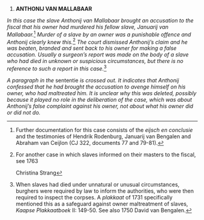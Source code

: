 1.  **ANTHONIJ VAN MALLABAAR**

*In this case the slave Anthonij van Mallabaar brought an accusation to
the fiscal that his owner had murdered his fellow slave, Januarij van
Mallabaar.*[^1] *Murder of a slave by an owner was a punishable offence
and Anthonij clearly knew this.*[^2] *The court dismissed Anthonij’s
claim and he was beaten, branded and sent back to his owner for making a
false accusation. Usually a surgeon’s report was made on the body of a
slave who had died in unknown or suspicious circumstances, but there is
no reference to such a report in this case.*[^3]

*A paragraph in the* sententie *is crossed out. It indicates that
Anthonij confessed that he had brought the accusation to avenge himself
on his owner, who had maltreated him. It is unclear why this was
deleted, possibly because it played no role in the deliberation of the
case, which was about Anthonij’s false complaint against his owner, not
about what his owner did or did not do.*

[^1]: Further documentation for this case consists of the *eijsch en
    conclusie* and the testimonies of Hendrik Rodenburg, Januarij van
    Bengalen and Abraham van Ceijlon (CJ 322, documents 77 and 79-81).

[^2]: For another case in which slaves informed on their masters to the
    fiscal, see 1763

    Christina Strang

[^3]: When slaves had died under unnatural or unusual circumstances,
    burghers were required by law to inform the authorities, who were
    then required to inspect the corpses. A *plakkaat* of 1731
    specifically mentioned this as a safeguard against owner
    maltreatment of slaves, *Kaapse Plakkaatboek* II: 149-50. See also
    1750 David van Bengalen.
